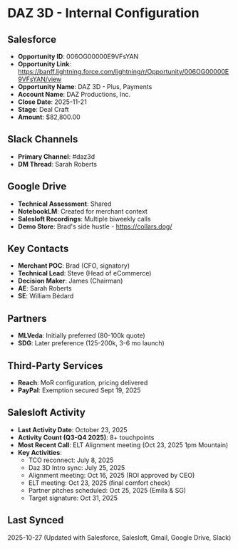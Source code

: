 # DAZ 3D - Internal Configuration

## Salesforce
- **Opportunity ID**: 006OG00000E9VFsYAN
- **Opportunity Link**: https://banff.lightning.force.com/lightning/r/Opportunity/006OG00000E9VFsYAN/view
- **Opportunity Name**: DAZ 3D - Plus, Payments
- **Account Name**: DAZ Productions, Inc.
- **Close Date**: 2025-11-21
- **Stage**: Deal Craft
- **Amount**: $82,800.00

## Slack Channels
- **Primary Channel**: #daz3d
- **DM Thread**: Sarah Roberts

## Google Drive
- **Technical Assessment**: Shared
- **NotebookLM**: Created for merchant context
- **Salesloft Recordings**: Multiple biweekly calls
- **Demo Store**: Brad's side hustle - https://collars.dog/

## Key Contacts
- **Merchant POC**: Brad (CFO, signatory)
- **Technical Lead**: Steve (Head of eCommerce)
- **Decision Maker**: James (Chairman)
- **AE**: Sarah Roberts
- **SE**: William Bédard

## Partners
- **MLVeda**: Initially preferred (80-100k quote)
- **SDG**: Later preference (125-200k, 3-6 mo launch)

## Third-Party Services
- **Reach**: MoR configuration, pricing delivered
- **PayPal**: Exemption secured Sept 19, 2025

## Salesloft Activity
- **Last Activity Date**: October 23, 2025
- **Activity Count (Q3-Q4 2025)**: 8+ touchpoints
- **Most Recent Call**: ELT Alignment meeting (Oct 23, 2025 1pm Mountain)
- **Key Activities**:
  - TCO reconnect: July 8, 2025
  - Daz 3D Intro sync: July 25, 2025
  - Alignment meeting: Oct 16, 2025 (ROI approved by CEO)
  - ELT meeting: Oct 23, 2025 (final comfort check)
  - Partner pitches scheduled: Oct 25, 2025 (Emila & SG)
  - Target signature: Oct 31, 2025

## Last Synced
2025-10-27 (Updated with Salesforce, Salesloft, Gmail, Google Drive, Slack)

